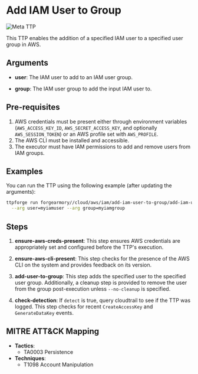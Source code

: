 # Add IAM User to Group

![Meta TTP](https://img.shields.io/badge/Meta_TTP-blue)

This TTP enables the addition of a specified IAM user to a specified user
group in AWS.

## Arguments

- **user**: The IAM user to add to an IAM user group.

- **group**: The IAM user group to add the input IAM user to.

## Pre-requisites

1. AWS credentials must be present either through environment variables
   (`AWS_ACCESS_KEY_ID`, `AWS_SECRET_ACCESS_KEY`, and optionally
   `AWS_SESSION_TOKEN`) or an AWS profile set with `AWS_PROFILE`.
1. The AWS CLI must be installed and accessible.
1. The executor must have IAM permissions to add and remove users from IAM
   groups.

## Examples

You can run the TTP using the following example (after updating the arguments):

```bash
ttpforge run forgearmory//cloud/aws/iam/add-iam-user-to-group/add-iam-user-to-group.yaml \
  --arg user=myiamuser --arg group=myiamgroup
```

## Steps

1. **ensure-aws-creds-present**: This step ensures AWS credentials are
   appropriately set and configured before the TTP's execution.

1. **ensure-aws-cli-present**: This step checks for the presence of the AWS
   CLI on the system and provides feedback on its version.

1. **add-user-to-group**: This step adds the specified user to the specified
   user group. Additionally, a cleanup step is provided to remove the user
   from the group post-execution unless `--no-cleanup` is specified.

1. **check-detection**: If `detect` is true, query cloudtrail to
   see if the TTP was logged. This step checks for recent `CreateAccessKey`
   and `GenerateDataKey` events.

## MITRE ATT&CK Mapping

- **Tactics**:
  - TA0003 Persistence
- **Techniques**:
  - T1098 Account Manipulation
